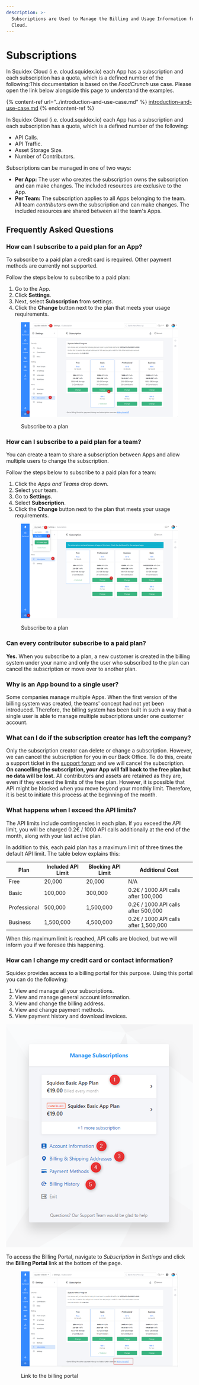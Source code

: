 ```yaml
---
description: >-
  Subscriptions are Used to Manage the Billing and Usage Information for Squidex
  Cloud.
---
```


# Subscriptions

In Squidex Cloud (i.e. cloud.squidex.io) each App has a subscription and each subscription has a quota, which is a defined number of the following:This documentation is based on the _FoodCrunch_ use case. Please open the link below alongside this page to understand the examples.

{% content-ref url="../introduction-and-use-case.md" %}
[introduction-and-use-case.md](../introduction-and-use-case.md)
{% endcontent-ref %}

In Squidex Cloud (i.e. cloud.squidex.io) each App has a subscription and each subscription has a quota, which is a defined number of the following:

* API Calls.
* API Traffic.
* Asset Storage Size.
* Number of Contributors.

Subscriptions can be managed in one of two ways:

* **Per App:** The user who creates the subscription owns the subscription and can make changes. The included resources are exclusive to the App.
* **Per Team:** The subscription applies to all Apps belonging to the team. All team _contributors_ own the subscription and can make changes. The included resources are shared between all the team's Apps.

## Frequently Asked Questions

### How can I subscribe to a paid plan for an App?

To subscribe to a paid plan a credit card is required. Other payment methods are currently not supported.

Follow the steps below to subscribe to a paid plan:

1. Go to the App.
2. Click **Settings**.
3. Next, select **Subscription** from settings.
4. Click the **Change** button next to the plan that meets your usage requirements.

<figure><img src="../../.gitbook/assets/image (28).png" alt=""><figcaption><p>Subscribe to a plan</p></figcaption></figure>

### How can I subscribe to a paid plan for a team?

You can create a team to share a subscription between Apps and allow multiple users to change the subscription.

Follow the steps below to subscribe to a paid plan for a team:

1. Click the _Apps and Teams_ drop down.
2. Select your team.
3. Go to **Settings**.
4. Select **Subscription**.
5. Click the **Change** button next to the plan that meets your usage requirements.

<figure><img src="../../.gitbook/assets/image (1) (3).png" alt=""><figcaption><p>Subscribe to a plan</p></figcaption></figure>

### Can every contributor subscribe to a paid plan?

**Yes.** When you subscribe to a plan, a new customer is created in the billing system under your name and only the user who subscribed to the plan can cancel the subscription or move over to another plan.

### Why is an App bound to a single user?

Some companies manage multiple Apps. When the first version of the billing system was created, the teams' concept had not yet been introduced. Therefore, the billing system has been built in such a way that a single user is able to manage multiple subscriptions under one customer account.

### What can I do if the subscription creator has left the company?

Only the subscription creator can delete or change a subscription. However, we can cancel the subscription for you in our Back Office. To do this, create a support ticket in the [support forum](https://support.squidex.io/) and we will cancel the subscription. **On cancelling the subscription, your App will fall back to the free plan but no data will be lost.** All contributors and assets are retained as they are, even if they exceed the limits of the free plan. However, it is possible that API might be blocked when you move beyond your monthly limit. Therefore, it is best to initiate this process at the beginning of the month.

### What happens when I exceed the API limits?

The API limits include contingencies in each plan. If you exceed the API limit, you will be charged 0.2€ / 1000 API calls additionally at the end of the month, along with your last active plan.&#x20;

In addition to this, each paid plan has a maximum limit of three times the default API limit. The table below explains this:

| Plan         | Included API Limit | Blocking API Limit | Additional Cost                       |
| ------------ | ------------------ | ------------------ | ------------------------------------- |
| Free         | 20,000             | 20,000             | N/A                                   |
| Basic        | 100,000            | 300,000            | 0.2€ / 1000 API calls after 100,000   |
| Professional | 500,000            | 1,500,000          | 0.2€ / 1000 API calls after 500,000   |
| Business     | 1,500,000          | 4,500,000          | 0.2€ / 1000 API calls after 1,500,000 |

When this maximum limit is reached, API calls are blocked, but we will inform you if we foresee this happening.

### How can I change my credit card or contact information?

Squidex provides access to a billing portal for this purpose. Using this portal you can do the following:

1. View and manage all your subscriptions.
2. View and manage general account information.
3. View and change the billing address.
4. View and change payment methods.
5. View payment history and download invoices.

![Billing portal](<../../.gitbook/assets/image (17) (1) (1) (1).png>)

To access the Billing Portal, navigate to _Subscription_ in _Settings_ and click the **Billing Portal** link at the bottom of the page.

<figure><img src="../../.gitbook/assets/image (2) (1).png" alt=""><figcaption><p>Link to the billing portal</p></figcaption></figure>
